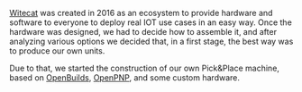 [Witecat](https://whitecatboard.org) was created in 2016 as an ecosystem to provide hardware and software to everyone to deploy real IOT use cases in an easy way. Once the hardware was designed, we had to decide how to assemble it, and after analyzing various options we decided that, in a first stage, the best way was to produce our own units.

Due to that, we started the construction of our own Pick&Place machine, based on [OpenBuilds](https://openbuilds.com), [OpenPNP](http://openpnp.org), and some custom hardware.
